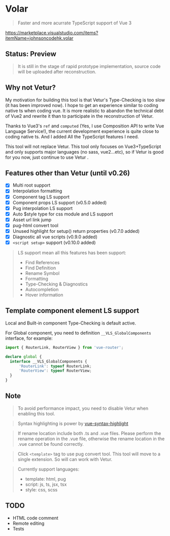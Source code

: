 # Volar

> Faster and more acurrate TypeScript support of Vue 3

https://marketplace.visualstudio.com/items?itemName=johnsoncodehk.volar

## Status: Preview

> It is still in the stage of rapid prototype implementation, source code will be uploaded after reconstruction.

## Why not Vetur?

My motivation for building this tool is that Vetur's Type-Checking is too slow (it has been improved now). I hope to get an experience similar to coding native ts when coding vue. It is more realistic to abandon the technical debt of Vue2 and rewrite it than to participate in the reconstruction of Vetur.

Thanks to Vue3's ```ref``` and ```computed``` (Yes, I use Composition API to write Vue Language Service!), the current development experience is quite close to coding native ts. And I added All the TypeScript features I need.

This tool will not replace Vetur. This tool only focuses on Vue3+TypeScript and only supports major languages (no sass, vue2...etc), so if Vetur is good for you now, just continue to use Vetur .

## Features other than Vetur (until v0.26)

- [x] Multi root support
- [x] Interpolation formatting
- [x] Component tag LS support
- [x] Component props LS support (v0.5.0 added)
- [x] Pug interpolation LS support
- [x] Auto $style type for css module and LS support
- [x] Asset url link jump
- [x] pug-html convert tool
- [x] Unused highlight for setup() return properties (v0.7.0 added)
- [x] Diagnostic all vue scripts (v0.9.0 added)
- [x] `<script setup>` support (v0.10.0 added)

> LS support mean all this features has been support:
> - Find References
> - Find Definition
> - Rename Symbol
> - Formatting
> - Type-Checking & Diagnostics
> - Autocompletion
> - Hover information

## Template component element LS support

Local and Built-in component Type-Checking is default active.

For Global component, you need to definition ```__VLS_GlobalComponents``` interface, for example:

```typescript
import { RouterLink, RouterView } from 'vue-router';

declare global {
  interface __VLS_GlobalComponents {
      'RouterLink': typeof RouterLink;
      'RouterView': typeof RouterView;
  }
}
```

## Note

> To avoid performance impact, you need to disable Vetur when enabling this tool.

> Syntax highlighting is power by [vue-syntax-highlight](https://github.com/vuejs/vue-syntax-highlight)

> If rename location include both .ts and .vue files. Please perform the rename operation in the .vue file, otherwise the rename location in the .vue cannot be found correctly.

> Click ```<template>``` tag to use pug convert tool. This tool will move to a single extension. So will can work with Vetur.

> Currently support languages:
> - template: html, pug
> - script: js, ts, jsx, tsx
> - style: css, scss

## TODO

- HTML code comment
- Remote editing
- Tests

